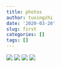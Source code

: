```yaml
---
title: photos
author: tuxingzhi
date: '2020-03-20'
slug: first
categories: []
tags: []
---
```

![](/post/2020-04-21-first_files/3F4A9DEA3D46EE62480B552412385EE5.jpg)
![](/post/2020-04-21-first_files/19F3ECD347FD5DF7C6C1F73D20122AD4.jpg)
![](/post/2020-04-21-first_files/1581515752859.jpeg)
![](/post/2020-04-21-first_files/1581515787078.jpeg)
